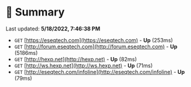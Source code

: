 # 📖 Summary
Last updated: **5/18/2022, 7:46:38 PM**

- `GET` [https://eseqtech.com](https://eseqtech.com) - **Up** (253ms)
- `GET` [http://forum.eseqtech.com](http://forum.eseqtech.com) - **Up** (5186ms)
- `GET` [http://hexp.net](http://hexp.net) - **Up** (82ms)
- `GET` [http://ws.hexp.net](http://ws.hexp.net) - **Up** (71ms)
- `GET` [http://eseqtech.com/infoline](http://eseqtech.com/infoline) - **Up** (79ms)
